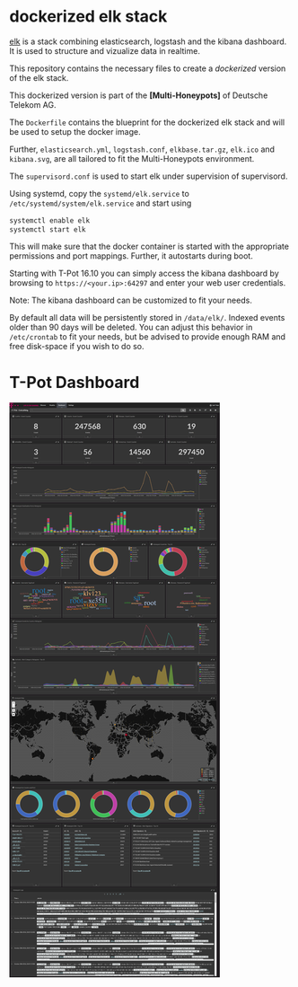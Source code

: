 # dockerized elk stack


[elk](http://www.elasticsearch.org/overview/) is a stack combining elasticsearch, logstash and the kibana dashboard. It is used to structure and vizualize data in realtime.

This repository contains the necessary files to create a *dockerized* version of the elk stack.

This dockerized version is part of the **[Multi-Honeypots]** of Deutsche Telekom AG.

The `Dockerfile` contains the blueprint for the dockerized elk stack and will be used to setup the docker image.  

Further, `elasticsearch.yml`, `logstash.conf`, `elkbase.tar.gz`, `elk.ico` and `kibana.svg`,  are all tailored to fit the Multi-Honeypots environment.

The `supervisord.conf` is used to start elk under supervision of supervisord.

Using systemd, copy the `systemd/elk.service` to `/etc/systemd/system/elk.service` and start using

```
systemctl enable elk
systemctl start elk
```

This will make sure that the docker container is started with the appropriate permissions and port mappings. Further, it autostarts during boot.

Starting with T-Pot 16.10 you can simply access the kibana dashboard by browsing to ``https://<your.ip>:64297`` and enter your web user credentials.

Note: The kibana dashboard can be customized to fit your needs.

By default all data will be persistently stored in `/data/elk/`. Indexed events older than 90 days will be deleted. You can adjust this behavior in `/etc/crontab` to fit your needs, but be advised to provide enough RAM and free disk-space if you wish to do so.

# T-Pot Dashboard

![T-Pot Dashboard](https://raw.githubusercontent.com/douwanhu/docker-elk/master/doc/dashboard.png)
